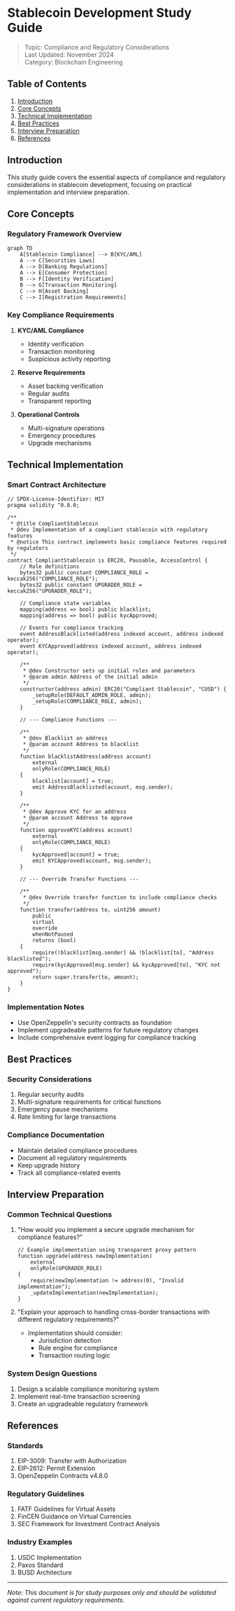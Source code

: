 # Stablecoin Development Study Guide
> Topic: Compliance and Regulatory Considerations  
> Last Updated: November 2024  
> Category: Blockchain Engineering  

## Table of Contents
1. [Introduction](#introduction)
2. [Core Concepts](#core-concepts)
3. [Technical Implementation](#technical-implementation)
4. [Best Practices](#best-practices)
5. [Interview Preparation](#interview-preparation)
6. [References](#references)

## Introduction
This study guide covers the essential aspects of compliance and regulatory considerations in stablecoin development, focusing on practical implementation and interview preparation.

## Core Concepts

### Regulatory Framework Overview
```mermaid
graph TD
    A[Stablecoin Compliance] --> B[KYC/AML]
    A --> C[Securities Laws]
    A --> D[Banking Regulations]
    A --> E[Consumer Protection]
    B --> F[Identity Verification]
    B --> G[Transaction Monitoring]
    C --> H[Asset Backing]
    C --> I[Registration Requirements]
```

### Key Compliance Requirements
1. **KYC/AML Compliance**
   - Identity verification
   - Transaction monitoring
   - Suspicious activity reporting

2. **Reserve Requirements**
   - Asset backing verification
   - Regular audits
   - Transparent reporting

3. **Operational Controls**
   - Multi-signature operations
   - Emergency procedures
   - Upgrade mechanisms

## Technical Implementation

### Smart Contract Architecture
```solidity
// SPDX-License-Identifier: MIT
pragma solidity ^0.8.0;

/**
 * @title CompliantStablecoin
 * @dev Implementation of a compliant stablecoin with regulatory features
 * @notice This contract implements basic compliance features required by regulators
 */
contract CompliantStablecoin is ERC20, Pausable, AccessControl {
    // Role definitions
    bytes32 public constant COMPLIANCE_ROLE = keccak256("COMPLIANCE_ROLE");
    bytes32 public constant UPGRADER_ROLE = keccak256("UPGRADER_ROLE");
    
    // Compliance state variables
    mapping(address => bool) public blacklist;
    mapping(address => bool) public kycApproved;
    
    // Events for compliance tracking
    event AddressBlacklisted(address indexed account, address indexed operator);
    event KYCApproved(address indexed account, address indexed operator);
    
    /**
     * @dev Constructor sets up initial roles and parameters
     * @param admin Address of the initial admin
     */
    constructor(address admin) ERC20("Compliant Stablecoin", "CUSD") {
        _setupRole(DEFAULT_ADMIN_ROLE, admin);
        _setupRole(COMPLIANCE_ROLE, admin);
    }
    
    // --- Compliance Functions ---
    
    /**
     * @dev Blacklist an address
     * @param account Address to blacklist
     */
    function blacklistAddress(address account) 
        external 
        onlyRole(COMPLIANCE_ROLE) 
    {
        blacklist[account] = true;
        emit AddressBlacklisted(account, msg.sender);
    }
    
    /**
     * @dev Approve KYC for an address
     * @param account Address to approve
     */
    function approveKYC(address account) 
        external 
        onlyRole(COMPLIANCE_ROLE) 
    {
        kycApproved[account] = true;
        emit KYCApproved(account, msg.sender);
    }
    
    // --- Override Transfer Functions ---
    
    /**
     * @dev Override transfer function to include compliance checks
     */
    function transfer(address to, uint256 amount) 
        public 
        virtual 
        override 
        whenNotPaused 
        returns (bool) 
    {
        require(!blacklist[msg.sender] && !blacklist[to], "Address blacklisted");
        require(kycApproved[msg.sender] && kycApproved[to], "KYC not approved");
        return super.transfer(to, amount);
    }
}
```

### Implementation Notes
- Use OpenZeppelin's security contracts as foundation
- Implement upgradeable patterns for future regulatory changes
- Include comprehensive event logging for compliance tracking

## Best Practices

### Security Considerations
1. Regular security audits
2. Multi-signature requirements for critical functions
3. Emergency pause mechanisms
4. Rate limiting for large transactions

### Compliance Documentation
- Maintain detailed compliance procedures
- Document all regulatory requirements
- Keep upgrade history
- Track all compliance-related events

## Interview Preparation

### Common Technical Questions
1. "How would you implement a secure upgrade mechanism for compliance features?"
   ```solidity
   // Example implementation using transparent proxy pattern
   function upgrade(address newImplementation) 
       external 
       onlyRole(UPGRADER_ROLE) 
   {
       require(newImplementation != address(0), "Invalid implementation");
       _updateImplementation(newImplementation);
   }
   ```

2. "Explain your approach to handling cross-border transactions with different regulatory requirements?"
   - Implementation should consider:
     * Jurisdiction detection
     * Rule engine for compliance
     * Transaction routing logic

### System Design Questions
1. Design a scalable compliance monitoring system
2. Implement real-time transaction screening
3. Create an upgradeable regulatory framework

## References

### Standards
1. EIP-3009: Transfer with Authorization
2. EIP-2612: Permit Extension
3. OpenZeppelin Contracts v4.8.0

### Regulatory Guidelines
1. FATF Guidelines for Virtual Assets
2. FinCEN Guidance on Virtual Currencies
3. SEC Framework for Investment Contract Analysis

### Industry Examples
1. USDC Implementation
2. Paxos Standard
3. BUSD Architecture

---
*Note: This document is for study purposes only and should be validated against current regulatory requirements.*
